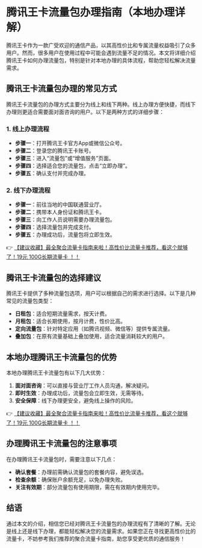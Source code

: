 # 腾讯王卡流量包办理指南（本地办理详解）

腾讯王卡作为一款广受欢迎的通信产品，以其高性价比和专属流量权益吸引了众多用户。然而，很多用户在使用过程中可能会遇到流量不足的情况。本文将详细介绍腾讯王卡如何办理流量包，特别是针对本地办理的具体流程，帮助您轻松解决流量需求。

## 腾讯王卡流量包办理的常见方式

腾讯王卡流量包的办理方式主要分为线上和线下两种。线上办理方便快捷，而线下办理则更适合需要面对面咨询的用户。以下是两种方式的详细步骤：

### 1. 线上办理流程

- **步骤一**：打开腾讯王卡官方App或微信公众号。
- **步骤二**：登录您的腾讯王卡账号。
- **步骤三**：进入“流量包”或“增值服务”页面。
- **步骤四**：选择适合您的流量包，点击“立即办理”。
- **步骤五**：确认支付并完成办理。

### 2. 线下办理流程

- **步骤一**：前往当地的中国联通营业厅。
- **步骤二**：携带本人身份证和腾讯王卡。
- **步骤三**：向工作人员说明需要办理流量包。
- **步骤四**：选择流量包并完成支付。
- **步骤五**：办理成功后，流量包将立即生效。

👉 [【建议收藏】最全聚合流量卡指南来啦！高性价比流量卡推荐，看这个就够了！19元 100G长期流量卡 ！！](https://bit.ly/Liuliangka)

## 腾讯王卡流量包的选择建议

腾讯王卡提供了多种流量包选项，用户可以根据自己的需求进行选择。以下是几种常见的流量包类型：

- **日租包**：适合短期流量需求，按天计费。
- **月租包**：适合长期使用，按月计费，性价比高。
- **定向流量包**：针对特定应用（如腾讯视频、微信等）提供专属流量。
- **叠加包**：在原有流量基础上叠加使用，适合流量消耗较大的用户。

## 本地办理腾讯王卡流量包的优势

本地办理腾讯王卡流量包有以下几大优势：

1. **面对面咨询**：可以直接与营业厅工作人员沟通，解决疑问。
2. **即时生效**：办理成功后，流量包会立即生效，无需等待。
3. **安全保障**：线下办理更安全，避免线上操作的风险。

👉 [【建议收藏】最全聚合流量卡指南来啦！高性价比流量卡推荐，看这个就够了！19元 100G长期流量卡 ！！](https://bit.ly/Liuliangka)

## 办理腾讯王卡流量包的注意事项

在办理腾讯王卡流量包时，需要注意以下几点：

- **确认套餐**：办理前需确认流量包的套餐内容，避免误选。
- **检查余额**：确保账户余额充足，以免办理失败。
- **关注有效期**：部分流量包有使用期限，需在有效期内使用完毕。

## 结语

通过本文的介绍，相信您已经对腾讯王卡流量包的办理流程有了清晰的了解。无论是线上还是线下办理，都能轻松解决您的流量需求。如果您正在寻找更高性价比的流量卡，不妨参考我们推荐的聚合流量卡指南，助您享受更优质的通信服务！